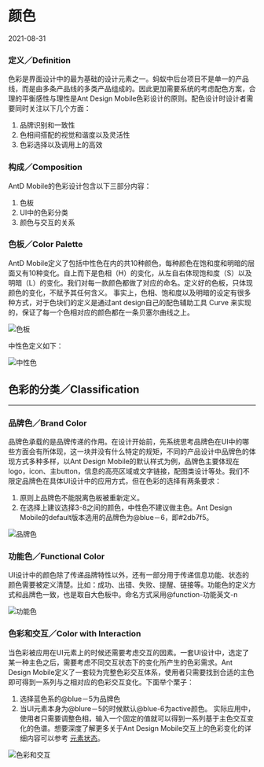 # 颜色

2021-08-31

### 定义／Definition

色彩是界面设计中的最为基础的设计元素之一。蚂蚁中后台项目不是单一的产品线，而是由多条产品线的多类产品组成的。因此更加需要系统的考虑配色方案，合理的平衡感性与理性是Ant Design Mobile色彩设计的原则。配色设计时设计者需要同时关注以下几个方面：

1. 品牌识别和一致性
2. 色相间搭配的视觉和谐度以及灵活性
3. 色彩选择以及调用上的高效

### 构成／Composition

AntD Mobile的色彩设计包含以下三部分内容：

1. 色板
2. UI中的色彩分类
3. 颜色与交互的关系

### 色板／Color Palette

AntD Mobile定义了包括中性色在内的共10种颜色，每种颜色在饱和度和明暗的层面又有10种变化。自上而下是色相（H）的变化，从左自右体现饱和度（S）以及明暗（L）的变化。我们对每一款颜色都做了对应的命名。定义好的色板，只体现颜色的变化，不赋予其任何含义。
事实上，色相、饱和度以及明暗的设定有很多种方式，对于色块们的定义是通过ant design自己的配色辅助工具 Curve 来实现的，保证了每一个色相对应的颜色都在一条贝塞尔曲线之上。

![色板](https://os.alipayobjects.com/rmsportal/kEcoQTCBsjKdlGZ.png)

中性色定义如下：

![中性色](https://os.alipayobjects.com/rmsportal/VNdsMvNZYwiHjrq.png)
## 色彩的分类／Classification

---

### 品牌色／Brand Color

品牌色承载的是品牌传递的作用。在设计开始前，先系统思考品牌色在UI中的哪些方面会有所体现，这一块并没有什么特定的规矩，不同的产品设计中品牌色的体现方式多种多样，以Ant Design Mobile的默认样式为例，品牌色主要体现在logo，icon、主button，信息的高亮区域或文字链接，配图类设计等处。我们不限定品牌色在具体UI设计中的应用方式，但在色彩的选择有两条要求：
1. 原则上品牌色不能脱离色板被重新定义。
2. 在选择上建议选择3-8之间的颜色，中性色不建议做主色。Ant Design Mobile的default版本选用的品牌色为@blue－6，即#2db7f5。

![品牌色](https://os.alipayobjects.com/rmsportal/lNsYPpUKoOZEwnb.png)


### 功能色／Functional Color

UI设计中的颜色除了传递品牌特性以外，还有一部分用于传递信息功能、状态的颜色需要被定义清楚。比如：成功、出错、失败、提醒、链接等。功能色的定义方式和品牌色一致，也是取自大色板中。命名方式采用@function-功能英文-n

![功能色](https://os.alipayobjects.com/rmsportal/ZhcQaUlPcucnYty.png)

### 色彩和交互／Color with Interaction

当色彩被应用在UI元素上的时候还需要考虑交互的因素。一套UI设计中，选定了某一种主色之后，需要考虑不同交互状态下的变化所产生的色彩需求。Ant Design Mobile定义了一套较为完整色彩交互体系，使用者只需要找到合适的主色即可得到一系列与之相对应的色彩交互变化。下面举个栗子：
1. 选择蓝色系的@blue－5为品牌色
2. 当UI元素本身为@blure－5的时候默认@blue-6为active颜色。
实际应用中，使用者只需要调整色相，输入一个固定的值就可以得到一系列基于主色交互变化的色谱。想要深度了解更多关于Ant Design Mobile交互上的色彩变化的详细内容可以参考 [元素状态]()。

![色彩和交互](https://os.alipayobjects.com/rmsportal/RZtVRWecHMipAOU.png)

